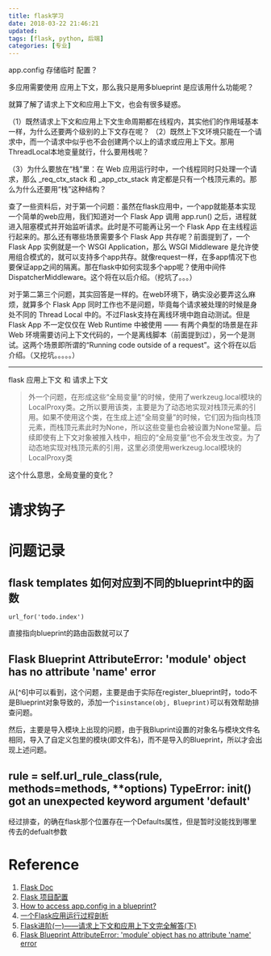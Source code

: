 ```yaml
---
title: flask学习
date: 2018-03-22 21:46:21
updated:
tags: [flask, python, 后端]
categories: [专业]
---
```


app.config 存储临时 配置？

多应用需要使用 应用上下文，那么我只是用多blueprint 是应该用什么功能呢？

就算了解了请求上下文和应用上下文，也会有很多疑惑。

（1）既然请求上下文和应用上下文生命周期都在线程内，其实他们的作用域基本一样，为什么还要两个级别的上下文存在呢？
（2）既然上下文环境只能在一个请求中，而一个请求中似乎也不会创建两个以上的请求或应用上下文。那用ThreadLocal本地变量就行，什么要用栈呢？

（3）为什么要放在“栈”里：在 Web 应用运行时中，一个线程同时只处理一个请求，那么 _req_ctx_stack 和 _app_ctx_stack 肯定都是只有一个栈顶元素的。那么为什么还要用“栈”这种结构？

查了一些资料后，对于第一个问题：虽然在flask应用中，一个app就能基本实现一个简单的web应用，我们知道对一个 Flask App 调用 app.run() 之后，进程就进入阻塞模式并开始监听请求。此时是不可能再让另一个 Flask App 在主线程运行起来的。那么还有哪些场景需要多个 Flask App 共存呢？前面提到了，一个 Flask App 实例就是一个 WSGI Application，那么 WSGI Middleware 是允许使用组合模式的，就可以支持多个app共存。就像request一样，在多app情况下也要保证app之间的隔离。那在flask中如何实现多个app呢？使用中间件DispatcherMiddleware。这个将在以后介绍。（挖坑了。。。）

对于第二第三个问题，其实回答是一样的。在web环境下，确实没必要弄这么麻烦，就算多个 Flask App 同时工作也不是问题，毕竟每个请求被处理的时候是身处不同的 Thread Local 中的。不过Flask支持在离线环境中跑自动测试。但是 Flask App 不一定仅仅在 Web Runtime 中被使用 —— 有两个典型的场景是在非 Web 环境需要访问上下文代码的，一个是离线脚本（前面提到过），另一个是测试。这两个场景即所谓的“Running code outside of a request”。这个将在以后介绍。（又挖坑。。。。。）


-----

flask 应用上下文 和 请求上下文

>外一个问题，在形成这些“全局变量”的时候，使用了werkzeug.local模块的LocalProxy类。之所以要用该类，主要是为了动态地实现对栈顶元素的引用。如果不使用这个类，在生成上述“全局变量”的时候，它们因为指向栈顶元素，而栈顶元素此时为None，所以这些变量也会被设置为None常量。后续即使有上下文对象被推入栈中，相应的“全局变量”也不会发生改变。为了动态地实现对栈顶元素的引用，这里必须使用werkzeug.local模块的LocalProxy类

这个什么意思，全局变量的变化？


# 请求钩子



# 问题记录

## flask templates 如何对应到不同的blueprint中的函数

```
url_for('todo.index')
```

直接指向blueprint的路由函数就可以了

## Flask Blueprint AttributeError: 'module' object has no attribute 'name' error

从[^6]中可以看到，这个问题，主要是由于实际在register_blueprint时，todo不是Blueprint对象导致的，添加一个`isinstance(obj, Blueprint)`可以有效帮助排查问题。

然后，主要是导入模块上出现的问题，由于我Bluprint设置的对象名与模块文件名相同，导入了自定义包里的模块(即文件名)，而不是导入的Blueprint，所以才会出现上述问题。

## rule = self.url_rule_class(rule, methods=methods, **options) TypeError: __init__() got an unexpected keyword argument 'default'

经过排查，的确在flask那个位置存在一个Defaults属性，但是暂时没能找到哪里传去的defualt参数




# Reference
1. [Flask Doc]()
2. [Flask 项目配置](https://zhuanlan.zhihu.com/p/24055329)
3. [How to access app.config in a blueprint?
](https://stackoverflow.com/questions/18214612/how-to-access-app-config-in-a-blueprint)
4. [一个Flask应用运行过程剖析](http://fanchunke.me/Flask/%E4%B8%80%E4%B8%AAFlask%E5%BA%94%E7%94%A8%E8%BF%90%E8%A1%8C%E8%BF%87%E7%A8%8B%E5%89%96%E6%9E%90/)
5. [Flask进阶(一)——请求上下文和应用上下文完全解答(下)](https://blog.csdn.net/sodawaterer/article/details/71124899)
6. [Flask Blueprint AttributeError: 'module' object has no attribute 'name' error](https://stackoverflow.com/questions/26550180/flask-blueprint-attributeerror-module-object-has-no-attribute-name-error)
